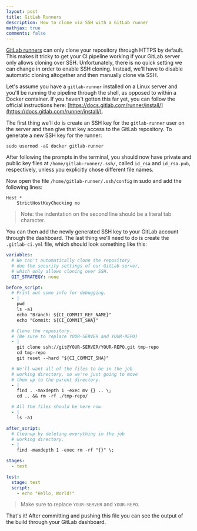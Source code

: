 ```yaml
---
layout: post
title: GitLab Runners
description: How to clone via SSH with a GitLab runner
mathjax: true
comments: false
---
```


[GitLab runners](https://docs.gitlab.com/runner/) can only clone your repository through HTTPS by default. This makes it tricky to get your CI pipeline working if your GitLab server only allows cloning over SSH. Unfortunately, there is no quick setting we can change in order to enable SSH cloning. Instead, we'll have to disable automatic cloning altogether and then manually clone via SSH.

Let's assume you have a `gitlab-runner` installed on a Linux server and you'll be running the pipeline through the shell, as opposed to within a Docker container. If you haven't gotten this far yet, you can follow the official instructions here: [https://docs.gitlab.com/runner/install/](https://docs.gitlab.com/runner/install/).

The first thing we'll do is create an SSH key for the `gitlab-runner` user on the server and then give that key access to the GitLab repository. To generate a new SSH key for the runner:

```
sudo usermod -aG docker gitlab-runner
```

After following the prompts in the terminal, you should now have private and public key files at `/home/gitlab-runner/.ssh/`, called `id_rsa` and `id_rsa.pub`, respectively, unless you explicitly chose different file names.

Now open the file `/home/gitlab-runner/.ssh/config` in sudo and add the following lines:

```
Host *
	StrictHostKeyChecking no
```

> Note: the indentation on the second line should be a literal tab character.

You can then add the newly generated SSH key to your GitLab account through the dashboard. The last thing we'll need to do is create the `.gitlab-ci.yml` file, which should look something like this:

```yml
variables:
  # We can't automatically clone the repository
  # due the security settings of our GitLab server,
  # which only allows cloning over SSH.
  GIT_STRATEGY: none

before_script:
  # Print out some info for debugging.
  - |
    pwd
    ls -a1
    echo "Branch: ${CI_COMMIT_REF_NAME}"
    echo "Commit: ${CI_COMMIT_SHA}"

  # Clone the repository.
  # (Be sure to replace YOUR-SERVER and YOUR-REPO)
  - |
    git clone ssh://git@YOUR-SERVER/YOUR-REPO.git tmp-repo
    cd tmp-repo
    git reset --hard "${CI_COMMIT_SHA}"

  # We'll want all of the files to be in the job
  # working directory, so we're just going to move
  # them up to the parent directory.
  - |
    find . -maxdepth 1 -exec mv {} .. \;
    cd .. && rm -rf ./tmp-repo/

  # All the files should be here now.
  - |
    ls -a1

after_script:
  # Cleanup by deleting everything in the job
  # working directory.
  - |
    find -maxdepth 1 -exec rm -rf "{}" \;

stages:
  - test

test:
  stage: test
  script:
    - echo "Hello, World!"
```

> Make sure to replace `YOUR-SERVER` and `YOUR-REPO`.

That's it! After committing and pushing this file you can see the output of the build through your GitLab dashboard.
